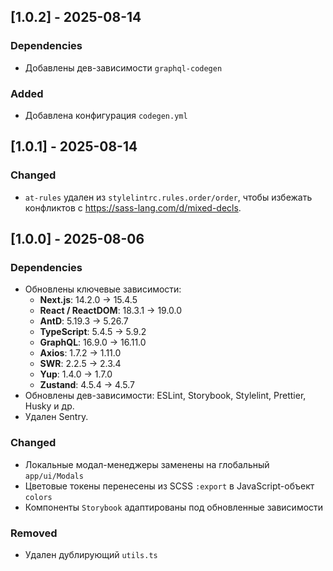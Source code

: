 ## [1.0.2] - 2025-08-14

### Dependencies

- Добавлены дев-зависимости `graphql-codegen`

### Added

- Добавлена конфигурация `codegen.yml`

## [1.0.1] - 2025-08-14

### Changed

- `at-rules` удален из `stylelintrc.rules.order/order`, чтобы избежать конфликтов с https://sass-lang.com/d/mixed-decls.

## [1.0.0] - 2025-08-06

### Dependencies

- Обновлены ключевые зависимости:
    - **Next.js**: 14.2.0 → 15.4.5
    - **React / ReactDOM**: 18.3.1 → 19.0.0
    - **AntD**: 5.19.3 → 5.26.7
    - **TypeScript**: 5.4.5 → 5.9.2
    - **GraphQL**: 16.9.0 → 16.11.0
    - **Axios**: 1.7.2 → 1.11.0
    - **SWR**: 2.2.5 → 2.3.4
    - **Yup**: 1.4.0 → 1.7.0
    - **Zustand**: 4.5.4 → 4.5.7
- Обновлены дев-зависимости: ESLint, Storybook, Stylelint, Prettier, Husky и др.
- Удален Sentry.

### Changed

- Локальные модал-менеджеры заменены на глобальный `app/ui/Modals`
- Цветовые токены перенесены из SCSS `:export` в JavaScript-объект `colors`
- Компоненты `Storybook` адаптированы под обновленные зависимости

### Removed

- Удален дублирующий `utils.ts`
